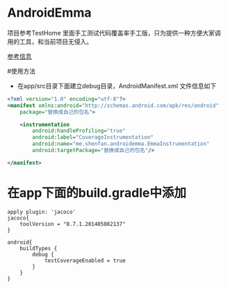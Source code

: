 AndroidEmma
====

项目参考TestHome 里面手工测试代码覆盖率手工版，只为提供一种方便大家调用的工具，和当前项目无侵入。

[参考信息](https://testerhome.com/wiki/androidcodecoveragebydockerq) 


#使用方法

* 在app/src目录下面建立debug目录，AndroidManifest.xml 文件信息如下

```xml
<?xml version="1.0" encoding="utf-8"?>
<manifest xmlns:android="http://schemas.android.com/apk/res/android"
    package="替换成自己的包名">

    <instrumentation
        android:handleProfiling="true"
        android:label="CoverageInstrumentation"
        android:name="me.shenfan.androidemma.EmmaInstrumentation"
        android:targetPackage="替换成自己的包名"/>

</manifest>
```


# 在app下面的build.gradle中添加

```
apply plugin: 'jacoco'
jacoco{
    toolVersion = "0.7.1.201405082137"
}

android{
    buildTypes {
        debug {
            testCoverageEnabled = true
        }   
    }
}
```